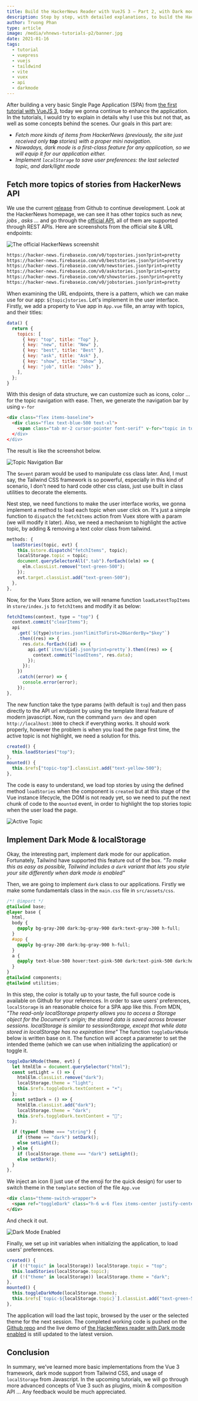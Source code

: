 ```yaml
---
title: Build the HackerNews Reader with VueJS 3 — Part 2, with Dark mode implemented
description: Step by step, with detailed explanations, to build the HackerNews Reader using Vue 3, Vite 2, VueX 4 & Tailwind, with the implementation of dark mode and more.
author: Truong Phan
type: article
image: /media/vhnews-tutorials-p2/banner.jpg
date: 2021-01-16
tags:
  - tutorial
  - vuepress
  - vuejs
  - taildwind
  - vite
  - vuex
  - api
  - darkmode
---
```

After building a very basic Single Page Application (SPA) from [the first tutorial with VueJS 3](https://techika.com/2021/01/09/build-hackernews-reader-vuejs-tailwind-p1/), today we gonna continue to enhance the application. In the tutorials, I would try to explain in details why I use this but not that, as well as some concepts behind the scenes. Our goals in this part are:

- *Fetch more kinds of items from HackerNews (previously, the site just received only ***top*** stories) with a proper mini navigation.*
- *Nowadays, dark mode is a first-class feature for any application, so we will equip it for our application either.*
- *Implement `localStorage` to save user preferences: the last selected topic, and dark/light mode*
  
## Fetch more topics of stories from HackerNews API

We use the current [release](https://github.com/infantiablue/vhnews/releases/tag/0.1) from Github to continue development. Look at the HackerNews homepage, we can see it has other topics such as *new, jobs , asks ...* and go through the [official API](https://github.com/HackerNews/API), all of them are supported through REST APIs. Here are screenshots from the official site & URL endpoints:

![The official HackerNews screenshit](../../.vuepress/public/media/vhnews-tutorials-p2/hnews_screenshot.png)

```html
https://hacker-news.firebaseio.com/v0/topstories.json?print=pretty
https://hacker-news.firebaseio.com/v0/beststories.json?print=pretty
https://hacker-news.firebaseio.com/v0/newstories.json?print=pretty
https://hacker-news.firebaseio.com/v0/askstories.json?print=pretty
https://hacker-news.firebaseio.com/v0/showstories.json?print=pretty
https://hacker-news.firebaseio.com/v0/jobstories.json?print=pretty
```

When examining the URL endpoints, there is a pattern, which we can make use for our app: `${topic}stories`. Let's implement in the user interface. Firstly, we add a property to Vue app in `App.vue` fille, an array with topics, and their titles:

```javascript
data() {
  return {
    topics: [
      { key: "top", title: "Top" },
      { key: "new", title: "New" },
      { key: "best", title: "Best" },
      { key: "ask", title: "Ask" },
      { key: "show", title: "Show" },
      { key: "job", title: "Jobs" },
    ],
  };
}
```

With this design of data structure, we can customize such as icons, color ... for the topic navigation with ease. Then, we generate the navigation bar by using `v-for`

```html
<div class="flex items-baseline">
  <div class="flex text-blue-500 text-xl">
    <span class="tab mr-2 cursor-pointer font-serif" v-for="topic in topics" :key="topic.key" @click="loadStories(topic.key, $event)>{{ topic.title }}</span>
  </div>
</div>
```

The result is like the screenshot below.

![Topic Navigation Bar](../../.vuepress/public/media/vhnews-tutorials-p2/nav_bar.png)

The `$event` param would be used to manipulate css class later. And, I must say, the Tailwind CSS framework is so powerful, especially in this kind of scenario, I don't need to hard code other css class, just use built in class utilities to decorate the elements.

Nest step, we need functions to make the user interface works, we gonna implement a method to load each topic when user click on. It's just a simple function to `dispatch` the `fetchItems` action from Vuex store with a param (we will modify it later). Also, we need a mechanism to highlight the active topic, by adding & removing a text color class from tailwind.

```javascript
methods: {
  loadStories(topic, evt) {
    this.$store.dispatch("fetchItems", topic);
    localStorage.topic = topic;
    document.querySelectorAll(".tab").forEach((elm) => {
      elm.classList.remove("text-green-500");
    });
    evt.target.classList.add("text-green-500");
  },
},
```

Now, for the Vuex Store action, we will rename function `loadLatestTopItems` in `store/index.js` to `fetchItems` and modify it as below:

```javascript
fetchItems(context, type = "top") {
  context.commit("clearItems");
  api
    .get(`${type}stories.json?limitToFirst=20&orderBy="$key"`)
    .then((res) => {
      res.data.forEach((id) => {
        api.get(`item/${id}.json?print=pretty`).then((res) => {
          context.commit("loadItems", res.data);
        });
      });
    })
    .catch((error) => {
      console.error(error);
    });
},
```

The new function take the type params (with default is `top`) and then pass directly to the API url endpoint by using the template literal feature of modern javascript. Now, run the command `yarn dev` and open `http://localhost:3000` to check if everything works. It should work properly, however the problem is when you load the page first time, the active topic is not highlight, we need a solution for this.

```javascript
created() {
  this.loadStories("top");
},
mounted() {
  this.$refs["topic-top"].classList.add("text-yellow-500");
},
```

The code is easy to understand, we load top stories by using the defined method `loadStories` when the component is `created` but at this stage of the Vue instance lifecycle, the DOM is not ready yet, so we need to put the next chunk of code to the `mounted` event, in order to highlight the top stories topic when the user load the page.

![Active Topic](../../.vuepress/public/media/vhnews-tutorials-p2/topic-highlight.png)

## Implement Dark Mode & localStorage

Okay, the interesting part, implement dark mode for our application. Fortunately, Tailwind have supported this feature out of the box. *"To make this as easy as possible, Tailwind includes a `dark` variant that lets you style your site differently when dark mode is enabled"*

Then, we are going to implement `dark` class to our applications. Firstly we make some fundamentals class in the `main.css` file in `src/assets/css`.

```css
/*! @import */
@tailwind base;
@layer base {
  html,
  body {
    @apply bg-gray-200 dark:bg-gray-900 dark:text-gray-300 h-full;
  }
  #app {
    @apply bg-gray-200 dark:bg-gray-900 h-full;
  }
  a {
    @apply text-blue-500 hover:text-pink-500 dark:text-pink-500 dark:hover:text-indigo-500;
  }
}
@tailwind components;
@tailwind utilities;
```

In this step, the color is totally up to your taste, the full source code is available on Github for your references. In order to save users' preferences, `localStorage` is an reasonable choice for a SPA app like this. From MDN, *"The read-only localStorage property allows you to access a Storage object for the Document's origin; the stored data is saved across browser sessions. localStorage is similar to sessionStorage, except that while data stored in localStorage has no expiration time"* The function `toggleDarkMode` below is written base on it. The function will accept a parameter to set the intended theme (which we can use when initializing the application) or toggle it.

```javascript
toggleDarkMode(theme, evt) {
  let htmlElm = document.querySelector("html");
  const setLight = () => {
    htmlElm.classList.remove("dark");
    localStorage.theme = "light";
    this.$refs.toggleDark.textContent = "☀️";
  };
  const setDark = () => {
    htmlElm.classList.add("dark");
    localStorage.theme = "dark";
    this.$refs.toggleDark.textContent = "🌙";
  };

  if (typeof theme === "string") {
    if (theme == "dark") setDark();
    else setLight();
  } else {
    if (localStorage.theme === "dark") setLight();
    else setDark();
  }
},
```

We inject an icon (I just use of the emoji for the quick design) for user to switch theme in the `template` section of the file `App.vue`

```html
<div class="theme-switch-wrapper">
  <span ref="toggleDark" class="h-6 w-6 flex items-center justify-center cursor-pointer bg-blue-500 dark:bg-green-500 rounded-full" @click="toggleDarkMode">☀️</span>
</div>
```

And check it out.

![Dark Mode Enabled](../../.vuepress/public/media/vhnews-tutorials-p2/darkmode.png)

Finally, we set up init variables when initializing the application, to load users' preferences.

```javascript
created() {
  if (!("topic" in localStorage)) localStorage.topic = "top";
  this.loadStories(localStorage.topic);
  if (!("theme" in localStorage)) localStorage.theme = "dark";
},
mounted() {
  this.toggleDarkMode(localStorage.theme);
  this.$refs[`topic-${localStorage.topic}`].classList.add("text-green-500");
},
```

The application will load the last topic, browsed by the user or the selected theme for the next session. The completed working code is pushed on the [Github repo](https://github.com/infantiablue/vhnews) and the live demo of [the HackerNews reader with Dark mode enabled](https://hnews.techika.com/) is still updated to the latest version.

## Conclusion

In summary, we've learned more basic implementations from the Vue 3 framework, dark mode support from Tailwind CSS, and usage of `localStorage` from Javascript. In the upcoming tutorials, we will go through more advanced concepts of Vue 3 such as plugins, mixin & composition API … Any feedback would be much appreciated.
